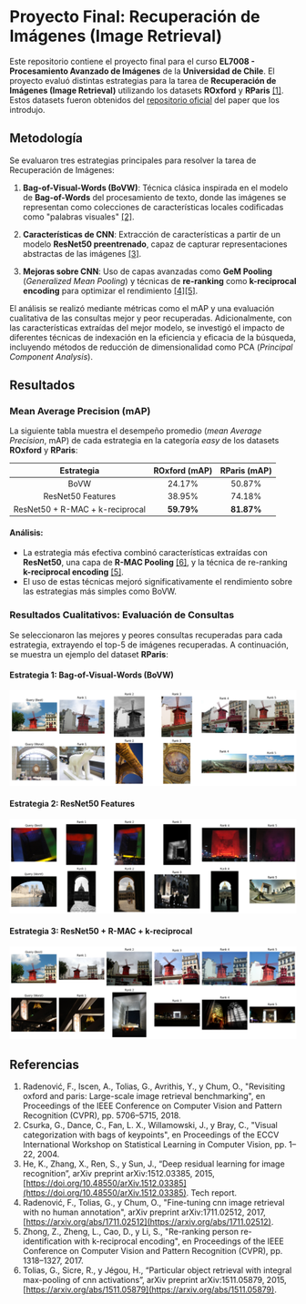 # Proyecto Final: Recuperación de Imágenes (Image Retrieval)

Este repositorio contiene el proyecto final para el curso **EL7008 - Procesamiento Avanzado de Imágenes** de la **Universidad de Chile**. El proyecto evaluó distintas estrategias para la tarea de **Recuperación de Imágenes (Image Retrieval)** utilizando los datasets **ROxford** y **RParis** [[1]](#referencias). Estos datasets fueron obtenidos del [repositorio oficial](https://github.com/filipradenovic/revisitop) del paper que los introdujo.

## Metodología
Se evaluaron tres estrategias principales para resolver la tarea de Recuperación de Imágenes:

1. **Bag-of-Visual-Words (BoVW)**: Técnica clásica inspirada en el modelo de **Bag-of-Words** del procesamiento de texto, donde las imágenes se representan como colecciones de características locales codificadas como "palabras visuales" [[2]](#referencias).

2. **Características de CNN**: Extracción de características a partir de un modelo **ResNet50 preentrenado**, capaz de capturar representaciones abstractas de las imágenes [[3]](#referencias).

3. **Mejoras sobre CNN**: Uso de capas avanzadas como **GeM Pooling** (*Generalized Mean Pooling*) y técnicas de **re-ranking** como **k-reciprocal encoding** para optimizar el rendimiento [[4]](#referencias)[[5]](#referencias).


El análisis se realizó mediante métricas como el mAP y una evaluación cualitativa de las consultas mejor y peor recuperadas. Adicionalmente, con las características extraídas del mejor modelo, se investigó el impacto de diferentes técnicas de indexación en la eficiencia y eficacia de la búsqueda, incluyendo métodos de reducción de dimensionalidad como PCA (*Principal Component Analysis*).

## Resultados

### Mean Average Precision (mAP)

La siguiente tabla muestra el desempeño promedio (*mean Average Precision*, mAP) de cada estrategia en la categoría *easy* de los datasets **ROxford** y **RParis**:

|          **Estrategia**         | **ROxford (mAP)** |  **RParis (mAP)** |
|:-------------------------------:|:-----------:|:-----------:|
|               BoVW              |    24.17%   |    50.87%   |
|        ResNet50 Features        |    38.95%   |    74.18%   |
| ResNet50 + R-MAC + k-reciprocal | **59.79%** | **81.87%** |

#### **Análisis:** 
- La estrategia más efectiva combinó características extraídas con **ResNet50**, una capa de **R-MAC Pooling** [[6]](#referencias), y la técnica de re-ranking **k-reciprocal encoding** [[5]](#referencias).
- El uso de estas técnicas mejoró significativamente el rendimiento sobre las estrategias más simples como BoVW.

### Resultados Cualitativos: Evaluación de Consultas

Se seleccionaron las mejores y peores consultas recuperadas para cada estrategia, extrayendo el top-5 de imágenes recuperadas. A continuación, se muestra un ejemplo del dataset **RParis**:

#### **Estrategia 1: Bag-of-Visual-Words (BoVW)**
![](/Figuras/queries_estrategia_1.png)

#### **Estrategia 2: ResNet50 Features**
![](/Figuras/queries_estrategia_2.png)

#### **Estrategia 3: ResNet50 + R-MAC + k-reciprocal**
![](/Figuras/queries_estrategia_3.png)



## Referencias
1. Radenović, F., Iscen, A., Tolias, G., Avrithis, Y., y Chum, O., "Revisiting oxford and paris: Large-scale image retrieval benchmarking", en Proceedings of the IEEE Conference on Computer Vision and Pattern Recognition (CVPR), pp. 5706–5715, 2018.
2. Csurka, G., Dance, C., Fan, L. X., Willamowski, J., y Bray, C., "Visual categorization with bags of keypoints", en Proceedings of the ECCV International Workshop on Statistical Learning in Computer Vision, pp. 1–22, 2004.
3. He, K., Zhang, X., Ren, S., y Sun, J., “Deep residual learning for image recognition”, arXiv preprint arXiv:1512.03385, 2015, [https://doi.org/10.48550/arXiv.1512.03385](https://doi.org/10.48550/arXiv.1512.03385). Tech report.
4. Radenović, F., Tolias, G., y Chum, O., "Fine-tuning cnn image retrieval with no human annotation", arXiv preprint arXiv:1711.02512, 2017, [https://arxiv.org/abs/1711.02512](https://arxiv.org/abs/1711.02512).
5. Zhong, Z., Zheng, L., Cao, D., y Li, S., "Re-ranking person re-identification with k-reciprocal encoding", en Proceedings of the IEEE Conference on Computer Vision and Pattern Recognition (CVPR), pp. 1318–1327, 2017.
6. Tolias, G., Sicre, R., y Jégou, H., “Particular object retrieval with integral max-pooling of cnn activations”, arXiv preprint arXiv:1511.05879, 2015, [https://arxiv.org/abs/1511.05879](https://arxiv.org/abs/1511.05879).
